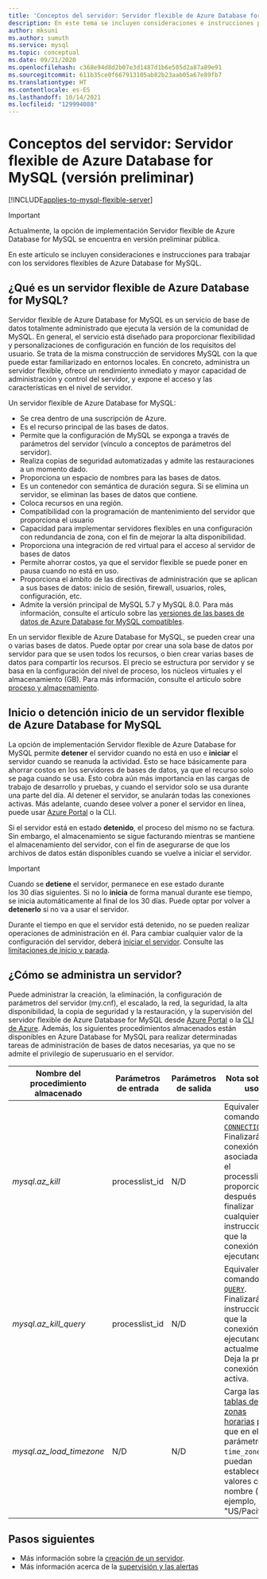 ```yaml
---
title: 'Conceptos del servidor: Servidor flexible de Azure Database for MySQL'
description: En este tema se incluyen consideraciones e instrucciones para trabajar con un servidor flexible de Azure Database for MySQL
author: mksuni
ms.author: sumuth
ms.service: mysql
ms.topic: conceptual
ms.date: 09/21/2020
ms.openlocfilehash: c368e94d8d2b07e3d1487d1b6e505d2a87a89e91
ms.sourcegitcommit: 611b35ce0f667913105ab82b23aab05a67e89fb7
ms.translationtype: HT
ms.contentlocale: es-ES
ms.lasthandoff: 10/14/2021
ms.locfileid: "129994088"
---
```

# <a name="server-concepts-in-azure-database-for-mysql-flexible-server-preview"></a>Conceptos del servidor: Servidor flexible de Azure Database for MySQL (versión preliminar)

[!INCLUDE[applies-to-mysql-flexible-server](../includes/applies-to-mysql-flexible-server.md)]

> [!IMPORTANT] 
> Actualmente, la opción de implementación Servidor flexible de Azure Database for MySQL se encuentra en versión preliminar pública.

En este artículo se incluyen consideraciones e instrucciones para trabajar con los servidores flexibles de Azure Database for MySQL.

## <a name="what-is-an-azure-database-for-mysql-flexible-server"></a>¿Qué es un servidor flexible de Azure Database for MySQL?

Servidor flexible de Azure Database for MySQL es un servicio de base de datos totalmente administrado que ejecuta la versión de la comunidad de MySQL. En general, el servicio está diseñado para proporcionar flexibilidad y personalizaciones de configuración en función de los requisitos del usuario. Se trata de la misma construcción de servidores MySQL con la que puede estar familiarizado en entornos locales. En concreto, administra un servidor flexible, ofrece un rendimiento inmediato y mayor capacidad de administración y control del servidor, y expone el acceso y las características en el nivel de servidor.

Un servidor flexible de Azure Database for MySQL:

- Se crea dentro de una suscripción de Azure.
- Es el recurso principal de las bases de datos.
- Permite que la configuración de MySQL se exponga a través de parámetros del servidor (vínculo a conceptos de parámetros del servidor).
- Realiza copias de seguridad automatizadas y admite las restauraciones a un momento dado.
- Proporciona un espacio de nombres para las bases de datos.
- Es un contenedor con semántica de duración segura. Si se elimina un servidor, se eliminan las bases de datos que contiene.
- Coloca recursos en una región.
- Compatibilidad con la programación de mantenimiento del servidor que proporciona el usuario
- Capacidad para implementar servidores flexibles en una configuración con redundancia de zona, con el fin de mejorar la alta disponibilidad.
- Proporciona una integración de red virtual para el acceso al servidor de bases de datos
- Permite ahorrar costos, ya que el servidor flexible se puede poner en pausa cuando no está en uso.
- Proporciona el ámbito de las directivas de administración que se aplican a sus bases de datos: inicio de sesión, firewall, usuarios, roles, configuración, etc.
- Admite la versión principal de MySQL 5.7 y MySQL 8.0. Para más información, consulte el artículo sobre las [versiones de las bases de datos de Azure Database for MySQL compatibles](./../concepts-supported-versions.md).

En un servidor flexible de Azure Database for MySQL, se pueden crear una o varias bases de datos. Puede optar por crear una sola base de datos por servidor para que se usen todos los recursos, o bien crear varias bases de datos para compartir los recursos. El precio se estructura por servidor y se basa en la configuración del nivel de proceso, los núcleos virtuales y el almacenamiento (GB). Para más información, consulte el artículo sobre [proceso y almacenamiento](./concepts-compute-storage.md).

## <a name="stopstart-an-azure-database-for-mysql-flexible-server"></a>Inicio o detención inicio de un servidor flexible de Azure Database for MySQL

La opción de implementación Servidor flexible de Azure Database for MySQL permite **detener** el servidor cuando no está en uso e **iniciar** el servidor cuando se reanuda la actividad. Esto se hace básicamente para ahorrar costos en los servidores de bases de datos, ya que el recurso solo se paga cuando se usa. Esto cobra aún más importancia en las cargas de trabajo de desarrollo y pruebas, y cuando el servidor solo se usa durante una parte del día. Al detener el servidor, se anularán todas las conexiones activas. Más adelante, cuando desee volver a poner el servidor en línea, puede usar [Azure Portal](how-to-stop-start-server-portal.md) o la CLI.

Si el servidor está en estado **detenido**, el proceso del mismo no se factura. Sin embargo, el almacenamiento se sigue facturando mientras se mantiene el almacenamiento del servidor, con el fin de asegurarse de que los archivos de datos están disponibles cuando se vuelve a iniciar el servidor.

> [!IMPORTANT]
> Cuando se **detiene** el servidor, permanece en ese estado durante los 30 días siguientes. Si no lo **inicia** de forma manual durante ese tiempo, se inicia automáticamente al final de los 30 días. Puede optar por volver a **detenerlo** si no va a usar el servidor.

Durante el tiempo en que el servidor está detenido, no se pueden realizar operaciones de administración en él. Para cambiar cualquier valor de la configuración del servidor, deberá [iniciar el servidor](how-to-stop-start-server-portal.md). Consulte las [limitaciones de inicio y parada](./concepts-limitations.md#stopstart-operation).

## <a name="how-do-i-manage-a-server"></a>¿Cómo se administra un servidor?

Puede administrar la creación, la eliminación, la configuración de parámetros del servidor (my.cnf), el escalado, la red, la seguridad, la alta disponibilidad, la copia de seguridad y la restauración, y la supervisión del servidor flexible de Azure Database for MySQL desde [Azure Portal](./quickstart-create-server-portal.md) o la [CLI de Azure](./quickstart-create-server-cli.md). Además, los siguientes procedimientos almacenados están disponibles en Azure Database for MySQL para realizar determinadas tareas de administración de bases de datos necesarias, ya que no se admite el privilegio de superusuario en el servidor.

|**Nombre del procedimiento almacenado**|**Parámetros de entrada**|**Parámetros de salida**|**Nota sobre el uso**|
|-----|-----|-----|-----|
|*mysql.az_kill*|processlist_id|N/D|Equivalente al comando [`KILL CONNECTION`](https://dev.mysql.com/doc/refman/8.0/en/kill.html). Finalizará la conexión asociada con el processlist_id proporcionado después de finalizar cualquier instrucción que la conexión esté ejecutando.|
|*mysql.az_kill_query*|processlist_id|N/D|Equivalente al comando [`KILL QUERY`](https://dev.mysql.com/doc/refman/8.0/en/kill.html). Finalizará la instrucción que la conexión está ejecutando actualmente. Deja la propia conexión activa.|
|*mysql.az_load_timezone*|N/D|N/D|Carga las [tablas de zonas horarias](../howto-server-parameters.md#working-with-the-time-zone-parameter) para que en el parámetro `time_zone` se puedan establecer valores con nombre (por ejemplo, "US/Pacific").|


## <a name="next-steps"></a>Pasos siguientes

-   Más información sobre la [creación de un servidor](./quickstart-create-server-portal.md).
-   Más información acerca de la [supervisión y las alertas](./how-to-alert-on-metric.md)


